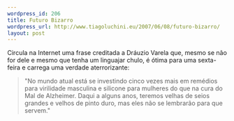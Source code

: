```yaml
--- 
wordpress_id: 206
title: Futuro Bizarro
wordpress_url: http://www.tiagoluchini.eu/2007/06/08/futuro-bizarro/
layout: post
---
```

Circula na Internet uma frase creditada a Dráuzio Varela que, mesmo se não for dele e mesmo que tenha um linguajar chulo, é ótima para uma sexta-feira e carrega uma verdade aterrorizante:

> "No mundo atual está se investindo cinco vezes mais em remédios para virilidade masculina e silicone para mulheres do que na cura do Mal de Alzheimer. Daqui a alguns anos, teremos velhas de seios grandes e velhos de pinto duro, mas eles não se lembrarão para que servem."
